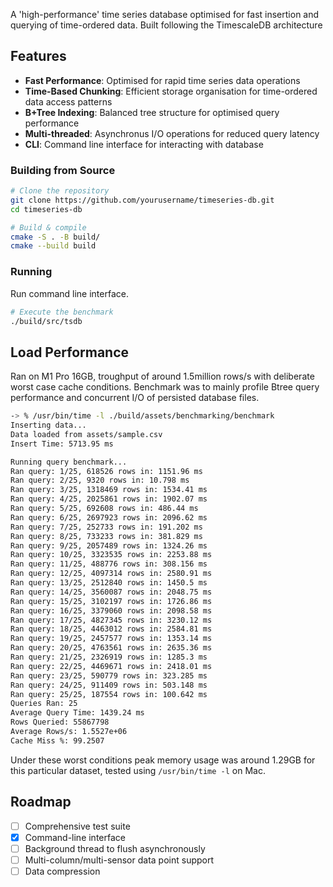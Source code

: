 
A 'high-performance' time series database optimised for fast insertion and querying of time-ordered data. Built following the TimescaleDB architecture

## Features

- **Fast Performance**: Optimised for rapid time series data operations
- **Time-Based Chunking**: Efficient storage organisation for time-ordered data access patterns
- **B+Tree Indexing**: Balanced tree structure for optimised query performance
- **Multi-threaded**: Asynchronus I/O operations for reduced query latency
- **CLI**: Command line interface for interacting with database

### Building from Source

```bash
# Clone the repository
git clone https://github.com/yourusername/timeseries-db.git
cd timeseries-db

# Build & compile
cmake -S . -B build/
cmake --build build 
```

### Running

Run command line interface.

```bash
# Execute the benchmark
./build/src/tsdb
```

## Load Performance

Ran on M1 Pro 16GB, troughput of around 1.5million rows/s with deliberate worst case cache conditions. Benchmark was to mainly profile Btree query performance and concurrent I/O of persisted database files.

```bash
-> % /usr/bin/time -l ./build/assets/benchmarking/benchmark
Inserting data...
Data loaded from assets/sample.csv
Insert Time: 5713.95 ms

Running query benchmark...
Ran query: 1/25, 618526 rows in: 1151.96 ms
Ran query: 2/25, 9320 rows in: 10.798 ms
Ran query: 3/25, 1318469 rows in: 1534.41 ms
Ran query: 4/25, 2025861 rows in: 1902.07 ms
Ran query: 5/25, 692608 rows in: 486.44 ms
Ran query: 6/25, 2697923 rows in: 2096.62 ms
Ran query: 7/25, 252733 rows in: 191.202 ms
Ran query: 8/25, 733233 rows in: 381.829 ms
Ran query: 9/25, 2057489 rows in: 1324.26 ms
Ran query: 10/25, 3323535 rows in: 2253.88 ms
Ran query: 11/25, 488776 rows in: 308.156 ms
Ran query: 12/25, 4097314 rows in: 2580.91 ms
Ran query: 13/25, 2512840 rows in: 1450.5 ms
Ran query: 14/25, 3560087 rows in: 2048.75 ms
Ran query: 15/25, 3102197 rows in: 1726.86 ms
Ran query: 16/25, 3379060 rows in: 2098.58 ms
Ran query: 17/25, 4827345 rows in: 3230.12 ms
Ran query: 18/25, 4463012 rows in: 2584.81 ms
Ran query: 19/25, 2457577 rows in: 1353.14 ms
Ran query: 20/25, 4763561 rows in: 2635.36 ms
Ran query: 21/25, 2326919 rows in: 1285.3 ms
Ran query: 22/25, 4469671 rows in: 2418.01 ms
Ran query: 23/25, 590779 rows in: 323.285 ms
Ran query: 24/25, 911409 rows in: 503.148 ms
Ran query: 25/25, 187554 rows in: 100.642 ms
Queries Ran: 25
Average Query Time: 1439.24 ms
Rows Queried: 55867798
Average Rows/s: 1.5527e+06
Cache Miss %: 99.2507
```

Under these worst conditions peak memory usage was around 1.29GB for this particular dataset, tested using `/usr/bin/time -l` on Mac.

## Roadmap

- [ ] Comprehensive test suite
- [x] Command-line interface
- [ ] Background thread to flush asynchronously
- [ ] Multi-column/multi-sensor data point support
- [ ] Data compression
